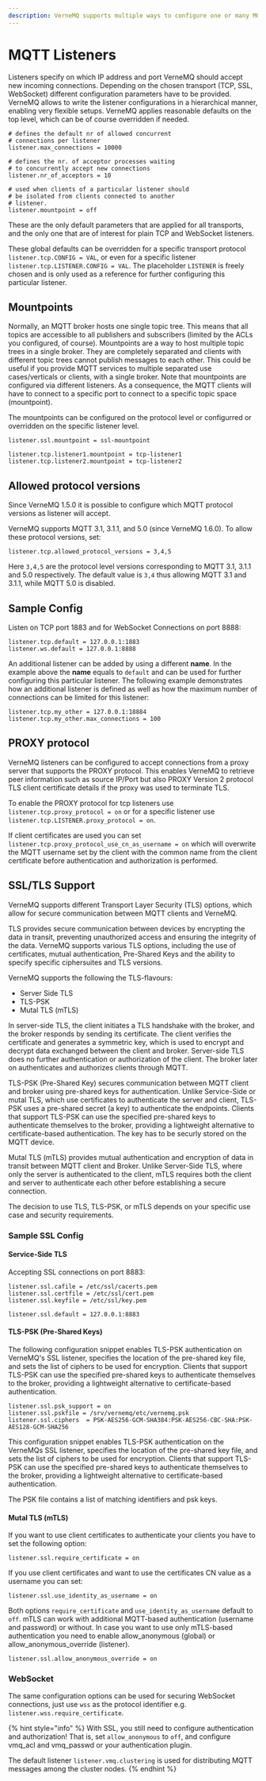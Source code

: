 ```yaml
---
description: VerneMQ supports multiple ways to configure one or many MQTT listeners.
---
```


# MQTT Listeners

Listeners specify on which IP address and port VerneMQ should accept new incoming connections. Depending on the chosen transport \(TCP, SSL, WebSocket\) different configuration parameters have to be provided. VerneMQ allows to write the listener configurations in a hierarchical manner, enabling very flexible setups. VerneMQ applies reasonable defaults on the top level, which can be of course overridden if needed.

```text
# defines the default nr of allowed concurrent 
# connections per listener
listener.max_connections = 10000

# defines the nr. of acceptor processes waiting
# to concurrently accept new connections
listener.nr_of_acceptors = 10

# used when clients of a particular listener should
# be isolated from clients connected to another 
# listener.
listener.mountpoint = off
```

These are the only default parameters that are applied for all transports, and the only one that are of interest for plain TCP and WebSocket listeners.

These global defaults can be overridden for a specific transport protocol `listener.tcp.CONFIG = VAL`, or even for a specific listener `listener.tcp.LISTENER.CONFIG = VAL`. The placeholder `LISTENER` is freely chosen and is only used as a reference for further configuring this particular listener.

## Mountpoints

Normally, an MQTT broker hosts one single topic tree. This means that all topics are accessible to all publishers and subscribers \(limited by the ACLs you configured, of course\). Mountpoints are a way to host multiple topic trees in a single broker. They are completely separated and clients with different topic trees cannot publish messages to each other. This could be useful if you provide MQTT services to multiple separated use cases/verticals or clients, with a single broker. Note that mountpoints are configured via different listeners. As a consequence, the MQTT clients will have to connect to a specific port to connect to a specific topic space \(mountpoint\).

The mountpoints can be configured on the protocol level or configurred or overridden on the specific listener level.

```text
listener.ssl.mountpoint = ssl-mountpoint

listener.tcp.listener1.mountpoint = tcp-listener1
listener.tcp.listener2.mountpoint = tcp-listener2
```

## Allowed protocol versions

Since VerneMQ 1.5.0 it is possible to configure which MQTT protocol versions as listener will accept.

VerneMQ supports MQTT 3.1, 3.1.1, and 5.0 \(since VerneMQ 1.6.0\). To allow these protocol versions, set:

```text
listener.tcp.allowed_protocol_versions = 3,4,5
```

Here `3,4,5` are the protocol level versions corresponding to MQTT 3.1, 3.1.1 and 5.0 respectively. The default value is `3,4` thus allowing MQTT 3.1 and 3.1.1, while MQTT 5.0 is disabled.

## Sample Config

Listen on TCP port 1883 and for WebSocket Connections on port 8888:

```text
listener.tcp.default = 127.0.0.1:1883
listener.ws.default = 127.0.0.1:8888
```

An additional listener can be added by using a different **name**. In the example above the **name** equals to `default` and can be used for further configuring this particular listener. The following example demonstrates how an additional listener is defined as well as how the maximum number of connections can be limited for this listener:

```text
listener.tcp.my_other = 127.0.0.1:18884
listener.tcp.my_other.max_connections = 100
```

## PROXY protocol

VerneMQ listeners can be configured to accept connections from a proxy server that supports the PROXY protocol. This enables VerneMQ to retrieve peer information such as source IP/Port but also PROXY Version 2 protocol TLS client certificate details if the proxy was used to terminate TLS.

To enable the PROXY protocol for tcp listeners use `listener.tcp.proxy_protocol = on` or for a specific listener use `listener.tcp.LISTENER.proxy_protocol = on`.

If client certificates are used you can set `listener.tcp.proxy_protocol_use_cn_as_username = on` which will overwrite the MQTT username set by the client with the common name from the client certificate before authentication and authorization is performed. 

## SSL/TLS Support
VerneMQ supports different Transport Layer Security (TLS) options, which allow for secure communication between MQTT clients and VerneMQ. 

TLS provides secure communication between devices by encrypting the data in transit, preventing unauthorized access and ensuring the integrity of the data. VerneMQ supports various TLS options, including the use of certificates, mutual authentication, Pre-Shared Keys and the ability to specify specific ciphersuites and TLS versions.

VerneMQ supports the following the TLS-flavours:

- Server Side TLS
- TLS-PSK
- Mutal TLS (mTLS)

In server-side TLS, the client initiates a TLS handshake with the broker, and the broker responds by sending its certificate. The client verifies the certificate and generates a symmetric key, which is used to encrypt and decrypt data exchanged between the client and broker. Server-side TLS does no further authentication or authorization of the client. The broker later on authenticates and authorizes clients through MQTT.    

TLS-PSK (Pre-Shared Key) secures communication between MQTT client and broker using pre-shared keys for authentication. Unlike Service-Side or mutal TLS, which use certificates to authenticate the server and client, TLS-PSK uses a pre-shared secret (a key) to authenticate the endpoints. Clients that support TLS-PSK can use the specified pre-shared keys to authenticate themselves to the broker, providing a lightweight alternative to certificate-based authentication. The key has to be securly stored on the MQTT device.

Mutal TLS (mTLS)  provides mutual authentication and encryption of data in transit between MQTT client and Broker. Unlike Server-Side TLS, where only the server is authenticated to the client, mTLS requires both the client and server to authenticate each other before establishing a secure connection.

The decision to use TLS, TLS-PSK, or mTLS depends on your specific use case and security requirements. 

### Sample SSL Config
#### Service-Side TLS
Accepting SSL connections on port 8883:

```text
listener.ssl.cafile = /etc/ssl/cacerts.pem
listener.ssl.certfile = /etc/ssl/cert.pem
listener.ssl.keyfile = /etc/ssl/key.pem

listener.ssl.default = 127.0.0.1:8883
```

#### TLS-PSK (Pre-Shared Keys)
The following configuration snippet enables TLS-PSK authentication on VerneMQ's SSL listener, specifies the location of the pre-shared key file, and sets the list of ciphers to be used for encryption. Clients that support TLS-PSK can use the specified pre-shared keys to authenticate themselves to the broker, providing a lightweight alternative to certificate-based authentication.

```text
listener.ssl.psk_support = on
listener.ssl.pskfile = /srv/vernemq/etc/vernemq.psk
listener.ssl.ciphers  = PSK-AES256-GCM-SHA384:PSK-AES256-CBC-SHA:PSK-AES128-GCM-SHA256
```
This configuration snippet enables TLS-PSK authentication on the VerneMQs SSL listener, specifies the location of the pre-shared key file, and sets the list of ciphers to be used for encryption. Clients that support TLS-PSK can use the specified pre-shared keys to authenticate themselves to the broker, providing a lightweight alternative to certificate-based authentication.

The PSK file contains a list of matching identifiers and psk keys.


#### Mutal TLS (mTLS)
If you want to use client certificates to authenticate your clients you have to set the following option:

```text
listener.ssl.require_certificate = on
```

If you use client certificates and want to use the certificates CN value as a username you can set:

```text
listener.ssl.use_identity_as_username = on
```

Both options `require_certificate` and `use_identity_as_username` default to `off`. mTLS can work with additional MQTT-based authentication (username and password) or without. In case you want to use only mTLS-based authentication you need to enable allow_anonymous (global) or allow_anonymous_override (listener).

```text
listener.ssl.allow_anonymous_override = on
```

### WebSocket
The same configuration options can be used for securing WebSocket connections, just use `wss` as the protocol identifier e.g. `listener.wss.require_certificate`.

{% hint style="info" %}
With SSL, you still need to configure authentication and authorization! That is, set `allow_anonymous` to `off`, and configure vmq\_acl and vmq\_passwd or your authentication plugin.

The default listener `listener.vmq.clustering` is used for distributing MQTT messages among the cluster nodes.
{% endhint %}

